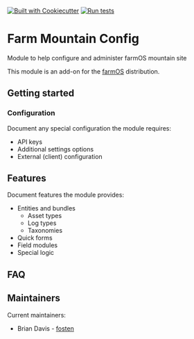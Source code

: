 [![Built with Cookiecutter](https://img.shields.io/badge/built%20with-Cookiecutter-ff69b4.svg?logo=cookiecutter)](https://github.com/fosten/cookiecutter-farmOS/)
[![Run tests](https://github.com/Fosten/farm_mountain_config/actions/workflows/run-tests.yml/badge.svg)](https://github.com/Fosten/farm_mountain_config/actions/workflows/run-tests.yml)

# Farm Mountain Config
Module to help configure and administer farmOS mountain site

This module is an add-on for the [farmOS](http://drupal.org/project/farm)
distribution.

## Getting started

### Configuration

Document any special configuration the module requires:
- API keys
- Additional settings options
- External (client) configuration

## Features

Document features the module provides:
- Entities and bundles
  - Asset types
  - Log types
  - Taxonomies
- Quick forms
- Field modules
- Special logic

## FAQ

## Maintainers

Current maintainers:
- Brian Davis - [fosten]((https://github.com/fosten))
